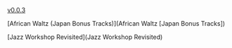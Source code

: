 
[v0.0.3](https://github.com/littleflute/m52/edit/master/Cannonball%20Adderley/readme.md)

[African Waltz (Japan Bonus Tracks)](African Waltz [Japan Bonus Tracks])

[Jazz Workshop Revisited](Jazz Workshop Revisited)
